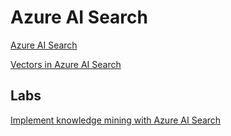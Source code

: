 # Azure AI Search

[Azure AI Search](https://learn.microsoft.com/en-us/azure/search/search-what-is-azure-search)

[Vectors in Azure AI Search](https://learn.microsoft.com/en-us/azure/search/vector-search-overview)

## Labs

[Implement knowledge mining with Azure AI Search](https://learn.microsoft.com/en-us/training/paths/implement-knowledge-mining-azure-cognitive-search/)